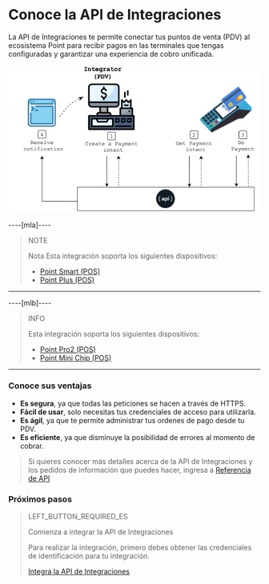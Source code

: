 # Conoce la API de Integraciones

La API de Integraciones te permite conectar tus puntos de venta (PDV) al ecosistema Point para recibir pagos en las terminales que tengas configuradas y garantizar una experiencia de cobro unificada.

![Diagrama 1](/images/mobile/pdv-flow.png)

----[mla]----
> NOTE
>
> Nota
> Esta integración soporta los siguientes dispositivos:
>
> - [Point Smart (POS)](https://www.mercadopago.com.ar/point-smart?ref=devsite)
> - [Point Plus (POS)](https://www.mercadopago.com.ar/point-plus?ref=devsite)
------------

----[mlb]----
> INFO
>
> Esta integración soporta los siguientes dispositivos:
>
> - [Point Pro2 (POS)](https://www.mercadopago.com.br/point-pro-2?ref=devsite)
> - [Point Mini Chip (POS)](https://www.mercadopago.com.br/point-mini-chip?ref=devsite)
------------

### Conoce sus ventajas

* **Es segura**, ya que todas las peticiones se hacen a través de HTTPS.
* **Fácil de usar**, solo necesitas tus credenciales de acceso para utilizarla.
* **Es ágil**, ya que te permite administrar tus ordenes de pago desde tu PDV.
* **Es eficiente**, ya que disminuye la posibilidad de errores al momento de cobrar.

> Si quieres conocer más detalles acerca de la API de Integraciones y los pedidos de información que puedes hacer, ingresa a [Referencia de API](https://www.mercadopago.com.ar/developers/es/reference)

### Próximos pasos

> LEFT_BUTTON_REQUIRED_ES
>
> Comienza a integrar la API de Integraciones
>
> Para realizar la integración, primero debes obtener las credenciales de identificación para tu integración.
>
> [Integra la API de Integraciones](https://www.mercadopago[FAKER][URL][DOMAIN]/developers/es/guides/in-person-payments/integration-api/integration)

